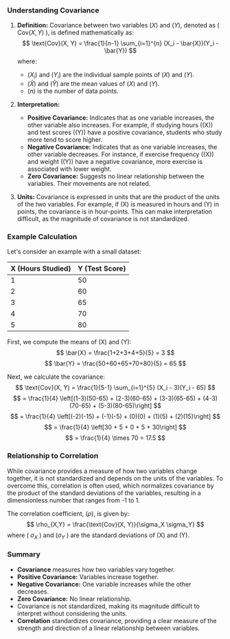 
### Understanding Covariance

1. **Definition:**
   Covariance between two variables \($X$\) and \($Y$\), denoted as \( $\text{Cov}(X, Y)$ \), is defined mathematically as:
   $$
   \text{Cov}(X, Y) = \frac{1}{n-1} \sum_{i=1}^{n} (X_i - \bar{X})(Y_i - \bar{Y})
   $$
   where:
   - \($X_i$\) and \($Y_i$\) are the individual sample points of \($X$\) and \($Y$\).
   - \($\bar{X}$\) and \($\bar{Y}$\) are the mean values of \($X$\) and \($Y$\).
   - \($n$\) is the number of data points.

2. **Interpretation:**
   - **Positive Covariance:** Indicates that as one variable increases, the other variable also increases. For example, if studying hours (\(X\)) and test scores (\(Y\)) have a positive covariance, students who study more tend to score higher.
   - **Negative Covariance:** Indicates that as one variable increases, the other variable decreases. For instance, if exercise frequency (\(X\)) and weight (\(Y\)) have a negative covariance, more exercise is associated with lower weight.
   - **Zero Covariance:** Suggests no linear relationship between the variables. Their movements are not related.

3. **Units:**
   Covariance is expressed in units that are the product of the units of the two variables. For example, if \(X\) is measured in hours and \(Y\) in points, the covariance is in hour-points. This can make interpretation difficult, as the magnitude of covariance is not standardized.

### Example Calculation

Let's consider an example with a small dataset:

| X (Hours Studied) | Y (Test Score) |
|-------------------|----------------|
| 1                 | 50             |
| 2                 | 60             |
| 3                 | 65             |
| 4                 | 70             |
| 5                 | 80             |

First, we compute the means of \(X\) and \(Y\):
$$
\bar{X} = \frac{1+2+3+4+5}{5} = 3
$$
$$
\bar{Y} = \frac{50+60+65+70+80}{5} = 65
$$

Next, we calculate the covariance:
$$
\text{Cov}(X, Y) = \frac{1}{5-1} \sum_{i=1}^{5} (X_i - 3)(Y_i - 65)
$$
$$
= \frac{1}{4} \left[(1-3)(50-65) + (2-3)(60-65) + (3-3)(65-65) + (4-3)(70-65) + (5-3)(80-65)\right]
$$
$$
= \frac{1}{4} \left[(-2)(-15) + (-1)(-5) + (0)(0) + (1)(5) + (2)(15)\right]
$$
$$
= \frac{1}{4} \left[30 + 5 + 0 + 5 + 30\right]
$$
$$
= \frac{1}{4} \times 70 = 17.5
$$

### Relationship to Correlation

While covariance provides a measure of how two variables change together, it is not standardized and depends on the units of the variables. To overcome this, correlation is often used, which normalizes covariance by the product of the standard deviations of the variables, resulting in a dimensionless number that ranges from -1 to 1.

The correlation coefficient, \($\rho$\), is given by:
$$
\rho_{X,Y} = \frac{\text{Cov}(X, Y)}{\sigma_X \sigma_Y}
$$
where \( $\sigma_X$ \) and \($\sigma_Y$ \) are the standard deviations of \(X\) and \(Y\).

### Summary

- **Covariance** measures how two variables vary together.
- **Positive Covariance:** Variables increase together.
- **Negative Covariance:** One variable increases while the other decreases.
- **Zero Covariance:** No linear relationship.
- Covariance is not standardized, making its magnitude difficult to interpret without considering the units.
- **Correlation** standardizes covariance, providing a clear measure of the strength and direction of a linear relationship between variables.